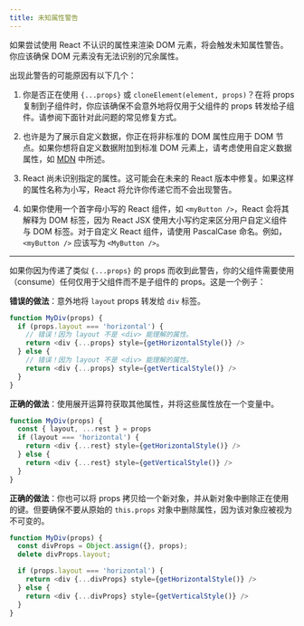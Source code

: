 ```yaml
---
title: 未知属性警告
---
```


如果尝试使用 React 不认识的属性来渲染 DOM 元素，将会触发未知属性警告。你应该确保 DOM 元素没有无法识别的冗余属性。

出现此警告的可能原因有以下几个：

1. 你是否正在使用 `{...props}` 或 `cloneElement(element, props)`？在将 props 复制到子组件时，你应该确保不会意外地将仅用于父组件的 props 转发给子组件。请参阅下面针对此问题的常见修复方式。

2. 也许是为了展示自定义数据，你正在将非标准的 DOM 属性应用于 DOM 节点。如果你想将自定义数据附加到标准 DOM 元素上，请考虑使用自定义数据属性，如 [MDN](https://developer.mozilla.org/zh-CN/docs/Web/Guide/HTML/Using_data_attributes) 中所述。

3. React 尚未识别指定的属性。这可能会在未来的 React 版本中修复。如果这样的属性名称为小写，React 将允许你传递它而不会出现警告。

4. 如果你使用一个首字母小写的 React 组件，如 `<myButton />`，React 会将其解释为 DOM 标签，因为 React JSX 使用大小写约定来区分用户自定义组件与 DOM 标签。对于自定义 React 组件，请使用 PascalCase 命名。例如，`<myButton />` 应该写为 `<MyButton />`。

---

如果你因为传递了类似 `{...props}` 的 props 而收到此警告，你的父组件需要使用（consume）任何仅用于父组件而不是子组件的 props。这是一个例子：

**错误的做法**：意外地将 `layout` props 转发给 `div` 标签。

```js
function MyDiv(props) {
  if (props.layout === 'horizontal') {
    // 错误！因为 layout 不是 <div> 能理解的属性。
    return <div {...props} style={getHorizontalStyle()} />
  } else {
    // 错误！因为 layout 不是 <div> 能理解的属性。
    return <div {...props} style={getVerticalStyle()} />
  }
}
```

**正确的做法**：使用展开运算符获取其他属性，并将这些属性放在一个变量中。

```js
function MyDiv(props) {
  const { layout, ...rest } = props
  if (layout === 'horizontal') {
    return <div {...rest} style={getHorizontalStyle()} />
  } else {
    return <div {...rest} style={getVerticalStyle()} />
  }
}
```

**正确的做法**：你也可以将 props 拷贝给一个新对象，并从新对象中删除正在使用的键。但要确保不要从原始的 `this.props` 对象中删除属性，因为该对象应被视为不可变的。

```js
function MyDiv(props) {
  const divProps = Object.assign({}, props);
  delete divProps.layout;

  if (props.layout === 'horizontal') {
    return <div {...divProps} style={getHorizontalStyle()} />
  } else {
    return <div {...divProps} style={getVerticalStyle()} />
  }
}
```
